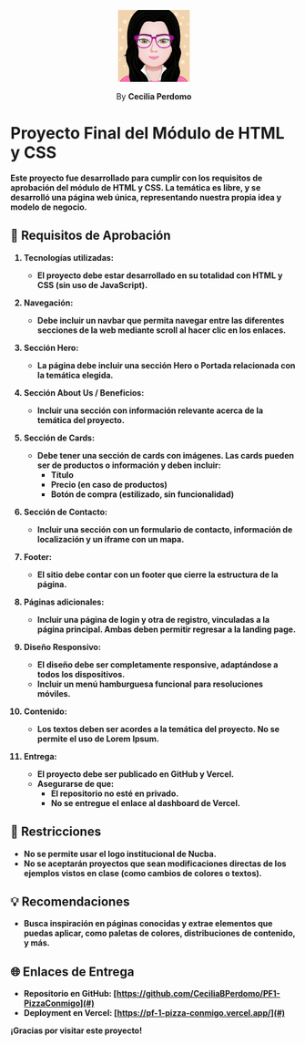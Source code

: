 <p align="center">
    <img src="./assets/images/myAvatar.png" width="25%">
</p>

<p align="center">
    By <b>Cecilia Perdomo<b>
</p>

# Proyecto Final del Módulo de HTML y CSS

Este proyecto fue desarrollado para cumplir con los requisitos de aprobación del módulo de HTML y CSS. La temática es libre, y se desarrolló una página web única, representando nuestra propia idea y modelo de negocio.

## 📝 Requisitos de Aprobación

1. **Tecnologías utilizadas:**
   - El proyecto debe estar desarrollado en su totalidad con **HTML** y **CSS** (sin uso de JavaScript).

2. **Navegación:**
   - Debe incluir un **navbar** que permita navegar entre las diferentes secciones de la web mediante scroll al hacer clic en los enlaces.

3. **Sección Hero:**
   - La página debe incluir una sección **Hero** o **Portada** relacionada con la temática elegida.

4. **Sección About Us / Beneficios:**
   - Incluir una sección con información relevante acerca de la temática del proyecto.

5. **Sección de Cards:**
   - Debe tener una sección de **cards** con imágenes. Las cards pueden ser de productos o información y deben incluir:
     - Título
     - Precio (en caso de productos)
     - Botón de compra (estilizado, sin funcionalidad)

6. **Sección de Contacto:**
   - Incluir una sección con un **formulario de contacto**, información de localización y un **iframe** con un mapa.

7. **Footer:**
   - El sitio debe contar con un footer que cierre la estructura de la página.

8. **Páginas adicionales:**
   - Incluir una página de **login** y otra de **registro**, vinculadas a la página principal. Ambas deben permitir regresar a la landing page.

9. **Diseño Responsivo:**
   - El diseño debe ser completamente **responsive**, adaptándose a todos los dispositivos.
   - Incluir un **menú hamburguesa funcional** para resoluciones móviles.

10. **Contenido:**
    - Los textos deben ser acordes a la temática del proyecto. No se permite el uso de Lorem Ipsum.

11. **Entrega:**
    - El proyecto debe ser publicado en **GitHub** y **Vercel**.
    - Asegurarse de que:
      - El repositorio no esté en privado.
      - No se entregue el enlace al dashboard de Vercel.

## 🚫 Restricciones
- No se permite usar el logo institucional de Nucba.
- No se aceptarán proyectos que sean modificaciones directas de los ejemplos vistos en clase (como cambios de colores o textos).

## 💡 Recomendaciones
- Busca inspiración en páginas conocidas y extrae elementos que puedas aplicar, como paletas de colores, distribuciones de contenido, y más.

## 🌐 Enlaces de Entrega
- **Repositorio en GitHub:** [https://github.com/CeciliaBPerdomo/PF1-PizzaConmigo](#)
- **Deployment en Vercel:** [https://pf-1-pizza-conmigo.vercel.app/](#)

¡Gracias por visitar este proyecto!
